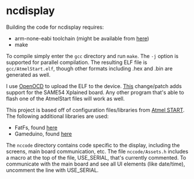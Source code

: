 # ncdisplay

Building the code for ncdisplay requires:
* arm-none-eabi toolchain (might be available from [here](https://developer.arm.com/open-source/gnu-toolchain/gnu-rm/downloads))
* make
  
To compile simply enter the ```gcc``` directory and run ```make```. The ```-j``` option is supported for parallel compilation. The resulting ELF file is ```gcc/AtmelStart.elf```, though other formats including .hex and .bin are generated as well.  
  
I use [OpenOCD](http://openocd.org/) to upload the ELF to the device. [This](http://openocd.zylin.com/#/c/4272/) change/patch adds support for the SAME54 Xplained board. Any other program that's able to flash one of the AtmelStart files will work as well.

This project is based off of configuration files/libraries from [Atmel START](https://start.atmel.com).
The following additional libraries are used:
* FatFs, found [here](http://elm-chan.org/fsw/ff/00index_e.html)
* Gameduino, found [here](http://excamera.com/sphinx/gameduino2/code.html)
  
The ```nccode``` directory contains code specific to the display, including the screens, main board communication, etc. The file ```nccode/Assets.h``` includes a macro at the top of the file, USE_SERIAL, that's currently commented. To communicate with the main board and see all UI elements (like date/time), uncomment the line with USE_SERIAL.
